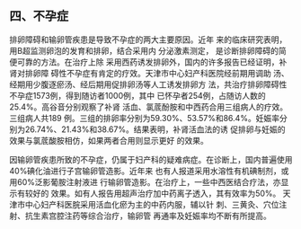 ## 四、不孕症

  排卵障碍和输卵管疾患是导致不孕症的两大主要原因。近年 来的临床研究表明，用B超监测卵泡的发育和排卵，结合采用内 分泌激素测定， 是诊断排卵障碍的简便可靠的方法。在治疗上除 采用西药诱发排卵外，国内的许多报告已经证明，补肾对排卵障  碍性不孕症有肯定的疗效。天津市中心妇产科医院经前期用调助 汤、经期用少腹逐瘀汤、经后期用促排卵汤等人工诱发排卵方 法，共治疗排卵障碍性不孕症1573例，得到随访者1000例，其中 已怀孕者254例，占随访人数的25.4%。高谷音分别观察了补肾 活血、氯菧酚胺和中西药合用三组病人的疗效。三组病人共189  例。三组的排卵率分别为59.30%、53.57%和86.4%。妊娠率分 别为26.74%、21.43%和38.67%。结果表明，补肾活血法的诱 促排卵与妊娠的效果与氯菧酸胺相仿，如果两者合用则显示更好  的效果。

  因输卵管疾患所致的不孕症，仍属于妇产科的疑难病症。在诊断上，国内普遍使用40%碘化油进行子宫输卵管造影。近年来 也有人报道采用水溶性有机碘制剂，或用60%泛影葡胺注射液进 行输卵管造影。在治疗上，一些中西医结合疗法，亦显示有较好的 效果。如有人报告用超声治疗加中药离子透入，其有效率为50%。 天津市中心妇产科医脘采用活血化瘀为主的中药内服，辅以针 刺、三黄灸、穴位注射、抗生素宫腔注药等综合治疗，输卵管  再通率及妊娠率均不断有所提高。
